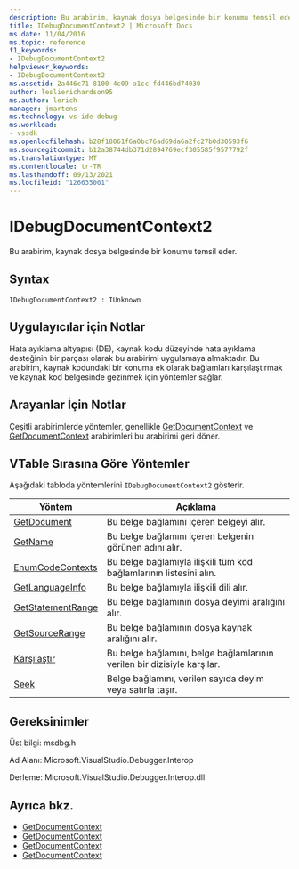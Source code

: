 ```yaml
---
description: Bu arabirim, kaynak dosya belgesinde bir konumu temsil eder.
title: IDebugDocumentContext2 | Microsoft Docs
ms.date: 11/04/2016
ms.topic: reference
f1_keywords:
- IDebugDocumentContext2
helpviewer_keywords:
- IDebugDocumentContext2
ms.assetid: 2a446c71-8100-4c09-a1cc-fd446bd74030
author: leslierichardson95
ms.author: lerich
manager: jmartens
ms.technology: vs-ide-debug
ms.workload:
- vssdk
ms.openlocfilehash: b28f18061f6a0bc76ad69da6a2fc27b0d30593f6
ms.sourcegitcommit: b12a38744db371d2894769ecf305585f9577792f
ms.translationtype: MT
ms.contentlocale: tr-TR
ms.lasthandoff: 09/13/2021
ms.locfileid: "126635001"
---
```

# <a name="idebugdocumentcontext2"></a>IDebugDocumentContext2
Bu arabirim, kaynak dosya belgesinde bir konumu temsil eder.

## <a name="syntax"></a>Syntax

```
IDebugDocumentContext2 : IUnknown
```

## <a name="notes-for-implementers"></a>Uygulayıcılar için Notlar
 Hata ayıklama altyapısı (DE), kaynak kodu düzeyinde hata ayıklama desteğinin bir parçası olarak bu arabirimi uygulamaya almaktadır. Bu arabirim, kaynak kodundaki bir konuma ek olarak bağlamları karşılaştırmak ve kaynak kod belgesinde gezinmek için yöntemler sağlar.

## <a name="notes-for-callers"></a>Arayanlar İçin Notlar
 Çeşitli arabirimlerde yöntemler, genellikle [GetDocumentContext](../../../extensibility/debugger/reference/idebugstackframe2-getdocumentcontext.md) ve [GetDocumentContext](../../../extensibility/debugger/reference/idebugcodecontext2-getdocumentcontext.md) arabirimleri bu arabirimi geri döner.

## <a name="methods-in-vtable-order"></a>VTable Sırasına Göre Yöntemler
 Aşağıdaki tabloda yöntemlerini `IDebugDocumentContext2` gösterir.

|Yöntem|Açıklama|
|------------|-----------------|
|[GetDocument](../../../extensibility/debugger/reference/idebugdocumentcontext2-getdocument.md)|Bu belge bağlamını içeren belgeyi alır.|
|[GetName](../../../extensibility/debugger/reference/idebugdocumentcontext2-getname.md)|Bu belge bağlamını içeren belgenin görünen adını alır.|
|[EnumCodeContexts](../../../extensibility/debugger/reference/idebugdocumentcontext2-enumcodecontexts.md)|Bu belge bağlamıyla ilişkili tüm kod bağlamlarının listesini alın.|
|[GetLanguageInfo](../../../extensibility/debugger/reference/idebugdocumentcontext2-getlanguageinfo.md)|Bu belge bağlamıyla ilişkili dili alır.|
|[GetStatementRange](../../../extensibility/debugger/reference/idebugdocumentcontext2-getstatementrange.md)|Bu belge bağlamının dosya deyimi aralığını alır.|
|[GetSourceRange](../../../extensibility/debugger/reference/idebugdocumentcontext2-getsourcerange.md)|Bu belge bağlamının dosya kaynak aralığını alır.|
|[Karşılaştır](../../../extensibility/debugger/reference/idebugdocumentcontext2-compare.md)|Bu belge bağlamını, belge bağlamlarının verilen bir dizisiyle karşılar.|
|[Seek](../../../extensibility/debugger/reference/idebugdocumentcontext2-seek.md)|Belge bağlamını, verilen sayıda deyim veya satırla taşır.|

## <a name="requirements"></a>Gereksinimler
 Üst bilgi: msdbg.h

 Ad Alanı: Microsoft.VisualStudio.Debugger.Interop

 Derleme: Microsoft.VisualStudio.Debugger.Interop.dll

## <a name="see-also"></a>Ayrıca bkz.
- [GetDocumentContext](../../../extensibility/debugger/reference/idebugcanstopevent2-getdocumentcontext.md)
- [GetDocumentContext](../../../extensibility/debugger/reference/idebugactivatedocumentevent2-getdocumentcontext.md)
- [GetDocumentContext](../../../extensibility/debugger/reference/idebugstackframe2-getdocumentcontext.md)
- [GetDocumentContext](../../../extensibility/debugger/reference/idebugcodecontext2-getdocumentcontext.md)
